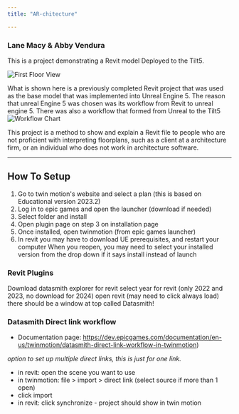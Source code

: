 ```yaml
---
title: "AR-chitecture"

---
```


### Lane Macy & Abby Vendura

This is a project demonstrating a Revit model Deployed to the Tilt5. 


![First Floor View](/projects/architects/preview.jpg)

What is shown here is a previously completed Revit project that was used as the base model that was implemented into Unreal Engine 5. The reason that unreal Engine 5 was chosen was its workflow from Revit to unreal engine 5. There was also a workflow that formed from Unreal to the Tilt5
![Workflow Chart](/projects/architects/Chart.png)

This project is a method to show and explain a Revit file to people who are not proficient with interpreting floorplans, such as a client at a architecture firm, or an individual who does not work in architecture software.

---

## How To Setup

1. Go to twin motion's website and select a plan (this is based on Educational version 2023.2)
2. Log in to epic games and open the launcher (download if needed)
3. Select folder and install
4. Open plugin page on step 3 on installation page
5. Once installed, open twinmotion (from epic games launcher)
6. In revit you may have to download UE prerequisites, and restart your computer
When you reopen, you may need to select your installed version from the drop down if it says install instead of launch


### Revit Plugins

Download datasmith explorer for revit
select year for revit (only 2022 and 2023, no download for 2024)
open revit (may need to click always load)
there should be a window at top called Datasmith!


### Datasmith Direct link workflow
- Documentation page: https://dev.epicgames.com/documentation/en-us/twinmotion/datasmith-direct-link-workflow-in-twinmotion)

*option to set up multiple direct links, this is just for one link.*

- in revit: open the scene you want to use
- in twinmotion: file > import > direct link (select source if more than 1 open)
- click import
- in revit: click synchronize - project should show in twin motion